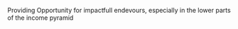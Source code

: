 Providing Opportunity for impactfull endevours, especially in the lower parts of the income pyramid
